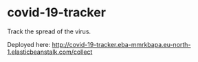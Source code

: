 # covid-19-tracker

Track the spread of the virus. 

Deployed here: http://covid-19-tracker.eba-mmrkbapa.eu-north-1.elasticbeanstalk.com/collect
